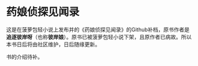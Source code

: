 # 药娘侦探见闻录
这是在菠萝包轻小说上发布并的《药娘侦探见闻录》的Github补档，原书作者是**追逐彼岸呀**（也称**彼岸娘**）。原书已被菠萝包轻小说下架，且原作者已病故。所以本书日后将由社区维护，日后随缘更新。

书的介绍待补。